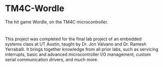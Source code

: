 # TM4C-Wordle
The hit game Wordle, on the TM4C microcontroller.

#
This project was completed for the final lab project of an embedded systems class at UT Austin, taught by Dr. Jon Valvano and Dr. Ramesh Yerraballi. It brings together knowledge from all prior labs, such as servicing interrupts, basic and advanced microcontroller I/O management, custom serial communication drivers, and much more. 
